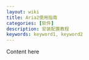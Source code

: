 ```yaml
---
layout: wiki
title: Aria2使用指南
categories: [软件]
description: 安装配置教程
keywords: keyword1, keyword2
---
```


Content here